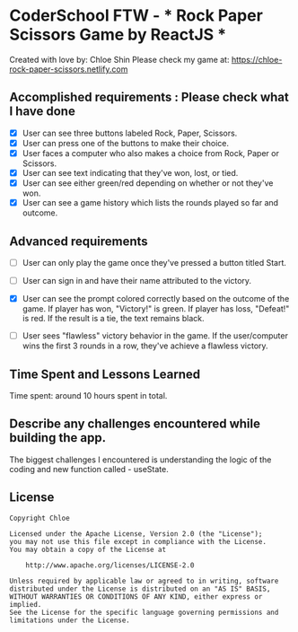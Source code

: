 # CoderSchool FTW - * Rock Paper Scissors Game by ReactJS *

Created with love by: Chloe Shin
Please check my game at: https://chloe-rock-paper-scissors.netlify.com



## Accomplished requirements : Please check what I have done
- [x] User can see three buttons labeled Rock, Paper, Scissors.
- [x] User can press one of the buttons to make their choice.
- [x] User faces a computer who also makes a choice from Rock, Paper or Scissors.
- [x] User can see text indicating that they've won, lost, or tied.
- [x] User can see either green/red depending on whether or not they've won.
- [x] User can see a game history which lists the rounds played so far and outcome.

## Advanced requirements
- [ ] User can only play the game once they've pressed a button titled Start.
- [ ] User can sign in and have their name attributed to the victory.
- [x] User can see the prompt colored correctly based on the outcome of the game. If player has won, "Victory!" is green. If player has loss, "Defeat!" is red. If the result is a tie, the text remains black.
- [ ] User sees "flawless" victory behavior in the game. If the user/computer wins the first 3 rounds in a row, they've achieve a flawless victory.


## Time Spent and Lessons Learned

Time spent: around 10 hours spent in total.

## Describe any challenges encountered while building the app.
The biggest challenges I encountered is understanding the logic of the coding and new function called - useState.


## License

    Copyright Chloe

    Licensed under the Apache License, Version 2.0 (the "License");
    you may not use this file except in compliance with the License.
    You may obtain a copy of the License at

        http://www.apache.org/licenses/LICENSE-2.0

    Unless required by applicable law or agreed to in writing, software
    distributed under the License is distributed on an "AS IS" BASIS,
    WITHOUT WARRANTIES OR CONDITIONS OF ANY KIND, either express or implied.
    See the License for the specific language governing permissions and
    limitations under the License.